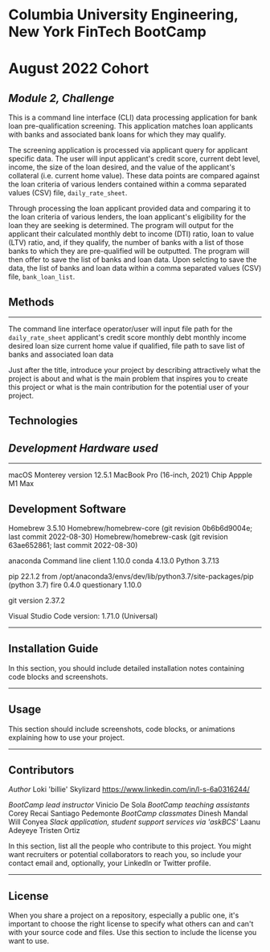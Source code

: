 # **Columbia University Engineering, New York FinTech BootCamp** 
# **August 2022 Cohort**
## *Module 2, Challenge*

This is a command line interface (CLI) data processing application for bank loan pre-qualification screening.  This application matches loan applicants with banks and associated bank loans for which they may qualify.

The screening application is processed via applicant query for applicant specific data.  The user will input applicant's credit score, current debt level, income, the size of the loan desired, and the value of the applicant's collateral (i.e. current home value).  These data points are compared against the loan criteria of various lenders contained within a comma separated values (CSV) file, `daily_rate_sheet`.  

Through processing the loan applicant provided data and comparing it to the loan criteria of various lenders, the loan applicant's eligibility for the loan they are seeking is determined.  The program will output for the applicant their calculated monthly debt to income (DTI) ratio, loan to value (LTV) ratio, and, if they qualify, the number of banks with a list of those banks to which they are pre-qualified will be outputted.  The program will then offer to save the list of banks and loan data.  Upon selcting to save the data, the list of banks and loan data within a comma separated values (CSV) file, `bank_loan_list`.

## Methods
---
The command line interface operator/user will input
    file path for the `daily_rate_sheet`
    applicant's
        credit score
        monthly debt
        monthly income
        desired loan size
        current home value
    if qualified, file path to save list of banks and associated loan data

Just after the title, introduce your project by describing attractively what the project is about and what is the main problem that inspires you to create this project or what is the main contribution for the potential user of your project.


## Technologies
## *Development Hardware used*
---
macOS Monterey version 12.5.1
    MacBook Pro (16-inch, 2021)
    Chip Appple M1 Max

## Development Software

Homebrew 3.5.10
    Homebrew/homebrew-core (git revision 0b6b6d9004e; last commit 2022-08-30)
    Homebrew/homebrew-cask (git revision 63ae652861; last commit 2022-08-30)

anaconda Command line client 1.10.0
conda 4.13.0
Python 3.7.13

pip 22.1.2 from /opt/anaconda3/envs/dev/lib/python3.7/site-packages/pip (python 3.7)
    fire 0.4.0
    questionary 1.10.0

git version 2.37.2

Visual Studio Code version: 1.71.0 (Universal)

---

## Installation Guide

In this section, you should include detailed installation notes containing code blocks and screenshots.

---

## Usage

This section should include screenshots, code blocks, or animations explaining how to use your project.

---

## Contributors
*Author*
    Loki 'billie' Skylizard
    https://www.linkedin.com/in/l-s-6a0316244/

*BootCamp lead instructor*
    Vinicio De Sola
*BootCamp teaching assistants*
    Corey Recai
    Santiago Pedemonte
*BootCamp classmates*
    Dinesh Mandal
    Will Conyea
*Slack application, student support services via 'askBCS'*
    Laanu Adeyeye
    Tristen Ortiz

In this section, list all the people who contribute to this project. You might want recruiters or potential collaborators to reach you, so include your contact email and, optionally, your LinkedIn or Twitter profile.

---

## License

When you share a project on a repository, especially a public one, it's important to choose the right license to specify what others can and can't with your source code and files. Use this section to include the license you want to use.

